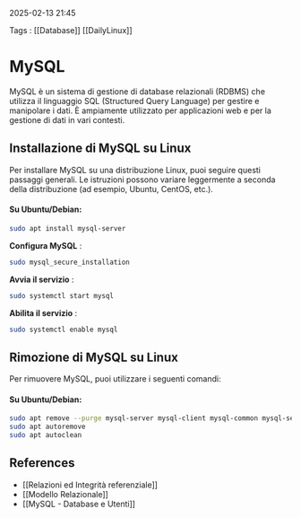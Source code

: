 2025-02-13 21:45

Tags : [[Database]] [[DailyLinux]]

# MySQL

MySQL è un sistema di gestione di database relazionali (RDBMS) che utilizza il linguaggio SQL (Structured Query Language) per gestire e manipolare i dati. È ampiamente utilizzato per applicazioni web e per la gestione di dati in vari contesti.

## Installazione di MySQL su Linux
Per installare MySQL su una distribuzione Linux, puoi seguire questi passaggi generali. Le istruzioni possono variare leggermente a seconda della distribuzione (ad esempio, Ubuntu, CentOS, etc.).

#### Su Ubuntu/Debian:
```bash
sudo apt install mysql-server
```

**Configura MySQL** : 
```bash
sudo mysql_secure_installation
```

**Avvia il servizio** : 
```bash
sudo systemctl start mysql
```

**Abilita il servizio** : 
```bash
sudo systemctl enable mysql
```


## Rimozione di MySQL su Linux
Per rimuovere MySQL, puoi utilizzare i seguenti comandi:
#### Su Ubuntu/Debian:
```bash
sudo apt remove --purge mysql-server mysql-client mysql-common mysql-server-core-* mysql-client-core-*
sudo apt autoremove
sudo apt autoclean
```
## References

- [[Relazioni ed Integrità referenziale]]
- [[Modello Relazionale]]
- [[MySQL - Database e Utenti]]